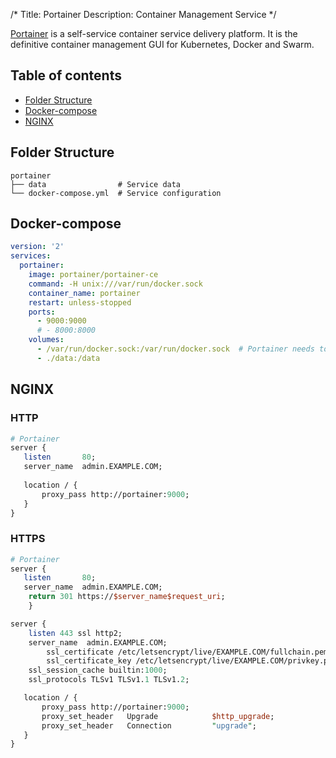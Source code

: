 /*
Title: Portainer
Description: Container Management Service
*/

[Portainer](https://www.portainer.io) is a self-service container service delivery platform. It is the definitive container management GUI for Kubernetes, Docker and Swarm.

## Table of contents
- [Folder Structure](#folder-structure)
- [Docker-compose](#docker-compose)
- [NGINX](#nginx)


## Folder Structure

```
portainer
├── data                # Service data
└── docker-compose.yml  # Service configuration
```

## Docker-compose
```yaml
version: '2'
services:
  portainer:
    image: portainer/portainer-ce
    command: -H unix:///var/run/docker.sock 
    container_name: portainer
    restart: unless-stopped
    ports:
      - 9000:9000
      # - 8000:8000
    volumes:
      - /var/run/docker.sock:/var/run/docker.sock  # Portainer needs to connect to your host docker.sock
      - ./data:/data
```
## NGINX

### HTTP
```perl
# Portainer
server {
   listen       80;
   server_name  admin.EXAMPLE.COM;
    
   location / {
       proxy_pass http://portainer:9000;
   }
}
```
### HTTPS
```perl
# Portainer
server {
   listen       80;
   server_name  admin.EXAMPLE.COM;
    return 301 https://$server_name$request_uri;
    }

server {
    listen 443 ssl http2;
    server_name  admin.EXAMPLE.COM;
        ssl_certificate /etc/letsencrypt/live/EXAMPLE.COM/fullchain.pem;
        ssl_certificate_key /etc/letsencrypt/live/EXAMPLE.COM/privkey.pem;
    ssl_session_cache builtin:1000;
    ssl_protocols TLSv1 TLSv1.1 TLSv1.2;

   location / {
       proxy_pass http://portainer:9000;
       proxy_set_header   Upgrade            $http_upgrade;
       proxy_set_header   Connection         "upgrade";
   }
}
```